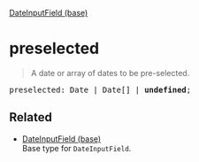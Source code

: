 [DateInputField (base)](DateInputField_base.md)

# preselected

> A date or array of dates to be pre-selected.

<pre class="docgen_signature">preselected: Date | Date[] | <b>undefined</b>;</pre>

## Related

- [<!--{ref:type}-->DateInputField (base)](DateInputField_base.md) \
    Base type for `DateInputField`.
